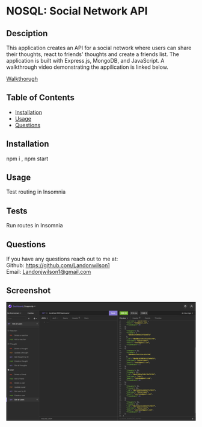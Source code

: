 # NOSQL: Social Network API

  ## Desciption 
  This application creates an API for a social network where users can share their thoughts, react to friends' thoughts and create a friends list. The application is built with Express.js, MongoDB, and JavaScript. A walkthrough video demonstrating the appilication is linked below.
  
  [Walkthorugh](https://drive.google.com/file/d/1y3tnIQEIIAHeCj5tLCOfKzMRdDT25eUr/view?usp=sharing)

  ## Table of Contents
  - [Installation](#installation)
  - [Usage](#usage)
  - [Questions](#questions)

  ## Installation 
  npm i , npm start

  ## Usage 
  Test routing in Insomnia

  ## Tests 
  Run routes in Insomnia

  ## Questions 
  If you have any questions reach out to me at: </br>
  Github: https://github.com/Landonwilson1 </br>
  Email: Landonjwilson1@gmail.com
  
  ## Screenshot
  
  ![screenshot](ScreenShotNOSQL.png)
  

  
